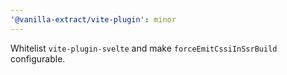 ```yaml
---
'@vanilla-extract/vite-plugin': minor
---
```


Whitelist `vite-plugin-svelte` and make `forceEmitCssiInSsrBuild` configurable.
